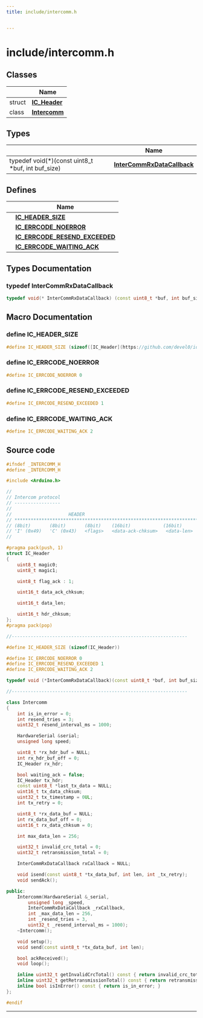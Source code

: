 ```yaml
---
title: include/intercomm.h


---
```


# include/intercomm.h








## Classes

|                | Name           |
| -------------- | -------------- |
| struct | **[IC_Header](https://github.com/devel0/iot-serial-intercomm/tree/main/data/api/Classes/struct_i_c___header.md)**  |
| class | **[Intercomm](https://github.com/devel0/iot-serial-intercomm/tree/main/data/api/Classes/class_intercomm.md)**  |

## Types

|                | Name           |
| -------------- | -------------- |
| typedef void(*)(const uint8_t *buf, int buf_size) | **[InterCommRxDataCallback](https://github.com/devel0/iot-serial-intercomm/tree/main/data/api/Files/intercomm_8h.md#typedef-intercommrxdatacallback)**  |





## Defines

|                | Name           |
| -------------- | -------------- |
|  | **[IC_HEADER_SIZE](https://github.com/devel0/iot-serial-intercomm/tree/main/data/api/Files/intercomm_8h.md#define-ic_header_size)**  |
|  | **[IC_ERRCODE_NOERROR](https://github.com/devel0/iot-serial-intercomm/tree/main/data/api/Files/intercomm_8h.md#define-ic_errcode_noerror)**  |
|  | **[IC_ERRCODE_RESEND_EXCEEDED](https://github.com/devel0/iot-serial-intercomm/tree/main/data/api/Files/intercomm_8h.md#define-ic_errcode_resend_exceeded)**  |
|  | **[IC_ERRCODE_WAITING_ACK](https://github.com/devel0/iot-serial-intercomm/tree/main/data/api/Files/intercomm_8h.md#define-ic_errcode_waiting_ack)**  |





## Types Documentation

### typedef InterCommRxDataCallback

```cpp
typedef void(* InterCommRxDataCallback) (const uint8_t *buf, int buf_size);
```
































## Macro Documentation

### define IC_HEADER_SIZE

```cpp
#define IC_HEADER_SIZE (sizeof([IC_Header](https://github.com/devel0/iot-serial-intercomm/tree/main/data/api/Classes/struct_i_c___header.md)))
```





























### define IC_ERRCODE_NOERROR

```cpp
#define IC_ERRCODE_NOERROR 0
```





























### define IC_ERRCODE_RESEND_EXCEEDED

```cpp
#define IC_ERRCODE_RESEND_EXCEEDED 1
```





























### define IC_ERRCODE_WAITING_ACK

```cpp
#define IC_ERRCODE_WAITING_ACK 2
```































## Source code

```cpp
#ifndef _INTERCOMM_H
#define _INTERCOMM_H

#include <Arduino.h>

//
// Intercom protocol
// -----------------
//
//                     HEADER                                                          DATA
// ********************************************************************************    *********************************
// (8bit)       (8bit)       (8bit)    (16bit)            (16bit)      (16bit)         (data-len * 8bit)   (16bit)
// 'I' (0x49)   'C' (0x43)   <flags>   <data-ack-chksum>   <data-len>   <hdr-chksum>   <data>              <data-chksum>
//

#pragma pack(push, 1)
struct IC_Header
{
    uint8_t magic0;
    uint8_t magic1;

    uint8_t flag_ack : 1;

    uint16_t data_ack_chksum;

    uint16_t data_len;

    uint16_t hdr_chksum;
};
#pragma pack(pop)

//-----------------------------------------------------------------

#define IC_HEADER_SIZE (sizeof(IC_Header))

#define IC_ERRCODE_NOERROR 0
#define IC_ERRCODE_RESEND_EXCEEDED 1
#define IC_ERRCODE_WAITING_ACK 2

typedef void (*InterCommRxDataCallback)(const uint8_t *buf, int buf_size);

//-----------------------------------------------------------------

class Intercomm
{
    int is_in_error = 0;
    int resend_tries = 3;
    uint32_t resend_interval_ms = 1000;

    HardwareSerial &serial;
    unsigned long speed;

    uint8_t *rx_hdr_buf = NULL;
    int rx_hdr_buf_off = 0;
    IC_Header rx_hdr;

    bool waiting_ack = false;    
    IC_Header tx_hdr;
    const uint8_t *last_tx_data = NULL;
    uint16_t tx_data_chksum;
    uint32_t tx_timestamp = 0UL;
    int tx_retry = 0;

    uint8_t *rx_data_buf = NULL;
    int rx_data_buf_off = 0; 
    uint16_t rx_data_chksum = 0;   

    int max_data_len = 256;

    uint32_t invalid_crc_total = 0;
    uint32_t retransmission_total = 0;

    InterCommRxDataCallback rxCallback = NULL;

    void isend(const uint8_t *tx_data_buf, int len, int _tx_retry);        
    void sendAck();    

public:
    Intercomm(HardwareSerial &_serial, 
        unsigned long _speed,
        InterCommRxDataCallback _rxCallback,
        int _max_data_len = 256,
        int _resend_tries = 3,
        uint32_t _resend_interval_ms = 1000);
    ~Intercomm();

    void setup();
    void send(const uint8_t *tx_data_buf, int len); 

    bool ackReceived();
    void loop();

    inline uint32_t getInvalidCrcTotal() const { return invalid_crc_total; }
    inline uint32_t getRetransmissionTotal() const { return retransmission_total; }
    inline bool isInError() const { return is_in_error; }
};

#endif
```


-------------------------------


